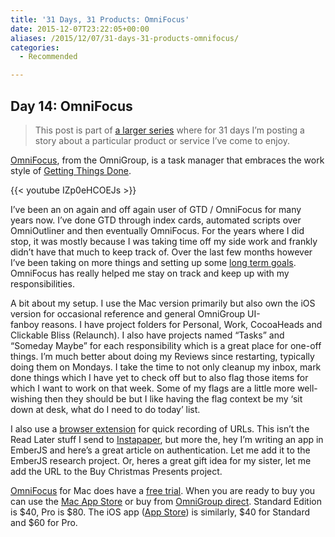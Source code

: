 ```yaml
---
title: '31 Days, 31 Products: OmniFocus'
date: 2015-12-07T23:22:05+00:00
aliases: /2015/12/07/31-days-31-products-omnifocus/
categories:
  - Recommended

---
```

## Day 14: OmniFocus

> This post is part of [a larger series][1] where for 31 days I&#8217;m posting a story about a particular product or service I&#8217;ve come to enjoy.

[OmniFocus][2], from the OmniGroup, is a task manager that embraces the work style of [Getting Things Done][3].

{{< youtube IZp0eHCOEJs >}}

I&#8217;ve been an on again and off again user of GTD / OmniFocus for many years now. I&#8217;ve done GTD through index cards, automated scripts over OmniOutliner and then eventually OmniFocus. For the years where I did stop, it was mostly because I was taking time off my side work and frankly didn&#8217;t have that much to keep track of. Over the last few months however I&#8217;ve been taking on more things and setting up some [long term goals][4]. OmniFocus has really helped me stay on track and keep up with my responsibilities.

A bit about my setup. I use the Mac version primarily but also own the iOS version for occasional reference and general OmniGroup UI-fanboy reasons. I have project folders for Personal, Work, CocoaHeads and Clickable Bliss (Relaunch). I also have projects named &#8220;Tasks&#8221; and &#8220;Someday Maybe&#8221; for each responsibility which is a great place for one-off things. I&#8217;m much better about doing my Reviews since restarting, typically doing them on Mondays. I take the time to not only cleanup my inbox, mark done things which I have yet to check off but to also flag those items for which I want to work on that week. Some of my flags are a little more well-wishing then they should be but I like having the flag context be my &#8216;sit down at desk, what do I need to do today&#8217; list.

I also use a [browser extension][5] for quick recording of URLs. This isn&#8217;t the Read Later stuff I send to [Instapaper][6], but more the, hey I&#8217;m writing an app in EmberJS and here&#8217;s a great article on authentication. Let me add it to the EmberJS research project. Or, heres a great gift idea for my sister, let me add the URL to the Buy Christmas Presents project.

[OmniFocus][2] for Mac does have a [free trial][7]. When you are ready to buy you can use the [Mac App Store][8] or buy from [OmniGroup direct][9]. Standard Edition is $40, Pro is $80. The iOS app ([App Store][10]) is similarly, $40 for Standard and $60 for Pro.

 [1]: http://mikezornek.com/2015/11/24/31-days-31-products-launch-post/
 [2]: https://www.omnigroup.com/omnifocus
 [3]: http://amzn.to/1XQuULH
 [4]: http://mikezornek.com/2015/11/16/rebooting-my-professional-side-projects/
 [5]: https://chrome.google.com/webstore/detail/send-to-omnifocus/ohdhaodomnlifoigpfcbjpcegdbefnen
 [6]: http://mikezornek.com/2015/12/05/31-days-31-products-instapaper/
 [7]: https://www.omnigroup.com/download/latest/omnifocus/
 [8]: https://www.omnigroup.com/download/appstore/omnifocus
 [9]: https://www.omnigroup.com/omnifocus#buy-now
 [10]: https://www.omnigroup.com/download/appstore/omnifocus-ios